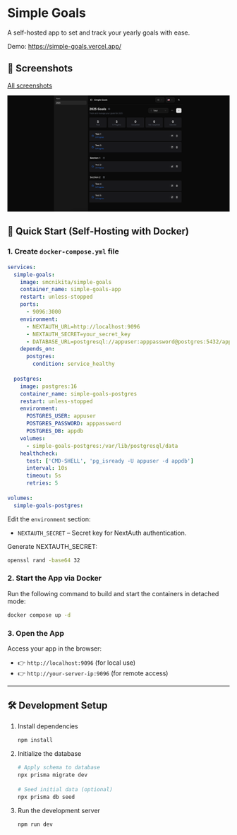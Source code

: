 # Simple Goals

A self-hosted app to set and track your yearly goals with ease.

Demo: https://simple-goals.vercel.app/

## 📸 Screenshots

[All screenshots](./docs/screenshots.md)

![Screenshot](./docs/screenshots/2.png)

## 🚀 Quick Start (Self-Hosting with Docker)

### 1. Create `docker-compose.yml` file

```yml
services:
  simple-goals:
    image: smcnikita/simple-goals
    container_name: simple-goals-app
    restart: unless-stopped
    ports:
      - 9096:3000
    environment:
      - NEXTAUTH_URL=http://localhost:9096
      - NEXTAUTH_SECRET=your_secret_key
      - DATABASE_URL=postgresql://appuser:apppassword@postgres:5432/appdb?schema=public
    depends_on:
      postgres:
        condition: service_healthy

  postgres:
    image: postgres:16
    container_name: simple-goals-postgres
    restart: unless-stopped
    environment:
      POSTGRES_USER: appuser
      POSTGRES_PASSWORD: apppassword
      POSTGRES_DB: appdb
    volumes:
      - simple-goals-postgres:/var/lib/postgresql/data
    healthcheck:
      test: ['CMD-SHELL', 'pg_isready -U appuser -d appdb']
      interval: 10s
      timeout: 5s
      retries: 5

volumes:
  simple-goals-postgres:
```

Edit the `environment` section:

- `NEXTAUTH_SECRET` – Secret key for NextAuth authentication.

Generate NEXTAUTH_SECRET:

```bash
openssl rand -base64 32
```

### 2. Start the App via Docker

Run the following command to build and start the containers in detached mode:

```bash
docker compose up -d
```

### 3. Open the App

Access your app in the browser:

- 👉 `http://localhost:9096` (for local use)
- 👉 `http://your-server-ip:9096` (for remote access)

---

## 🛠 Development Setup

1. Install dependencies

   ```bash
   npm install
   ```

2. Initialize the database

   ```bash
   # Apply schema to database
   npx prisma migrate dev

   # Seed initial data (optional)
   npx prisma db seed
   ```

3. Run the development server
   ```bash
   npm run dev
   ```
